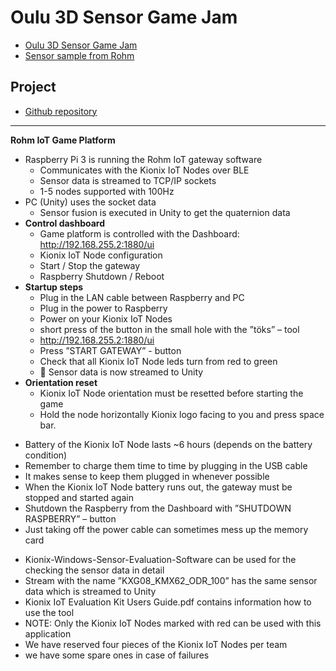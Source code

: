 # Oulu 3D Sensor Game Jam


- [Oulu 3D Sensor Game Jam](https://sensorgamejam.com)
- [Sensor sample from Rohm](https://bitbucket.org/Kionix-Rohm/sensor-game-jam-18/src)

## Project


- [Github repository](https://github.com/joonakeskitalo/Oulu3DGameJam2018)


***

**Rohm IoT Game Platform**

- Raspberry Pi 3 is running the Rohm IoT gateway software
	- Communicates with the Kionix IoT Nodes over BLE
	- Sensor data is streamed to TCP/IP sockets
	- 1-5 nodes supported with 100Hz
- PC (Unity) uses the socket data
	- Sensor fusion is executed in Unity to get the quaternion data
- **Control dashboard**
	- Game platform is controlled with the Dashboard: http://192.168.255.2:1880/ui
	- Kionix IoT Node configuration
	- Start / Stop the gateway
	- Raspberry Shutdown / Reboot
- **Startup steps**
	- Plug in the LAN cable between Raspberry and PC
	- Plug in the power to Raspberry
	- Power on your Kionix IoT Nodes
	- short press of the button in the small hole with the ”töks” – tool
	- http://192.168.255.2:1880/ui
	- Press ”START GATEWAY” -  button
	- Check that all Kionix IoT Node leds turn from red to green
	-  Sensor data is now streamed to Unity
- **Orientation reset**
	- Kionix IoT Node orientation must be resetted before starting the game
	- Hold the node horizontally Kionix logo facing to you and press space bar.

<!--  -->

- Battery of the Kionix IoT Node lasts ~6 hours (depends on the battery condition)
- Remember to charge them time to time by plugging in the USB cable
- It makes sense to keep them plugged in whenever possible
- When the Kionix IoT Node battery runs out, the gateway must be stopped and started again
- Shutdown the Raspberry from the Dashboard with ”SHUTDOWN RASPBERRY” – button
- Just taking off the power cable can sometimes mess up the memory card

<!--  -->

- Kionix-Windows-Sensor-Evaluation-Software can be used for the checking the sensor data in detail
- Stream with the name ”KXG08_KMX62_ODR_100” has the same sensor data which is streamed to Unity
- Kionix IoT Evaluation Kit Users Guide.pdf contains information how to use the tool
- NOTE: Only the Kionix IoT Nodes marked with red can be used with this application
- We have reserved four pieces of the Kionix IoT Nodes per team
- we have some spare ones in case of failures









